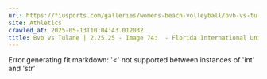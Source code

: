 ```yaml
---
url: https://fiusports.com/galleries/womens-beach-volleyball/bvb-vs-tulane-2-25-25/image-74/355/62627
site: Athletics
crawled_at: 2025-05-13T10:04:43.012032
title: Bvb vs Tulane | 2.25.25 - Image 74:  - Florida International University
---
```


Error generating fit markdown: '<' not supported between instances of 'int' and 'str'